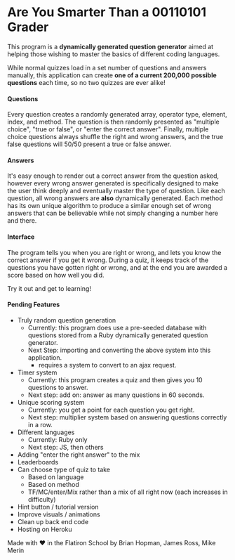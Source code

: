 # Are You Smarter Than a 00110101 Grader

This program is a **dynamically generated question generator** aimed at helping those wishing to master the basics of different coding languages.

While normal quizzes load in a set number of questions and answers manually, this application can create **one of a current 200,000 possible questions** each time, so no two quizzes are ever alike!

#### Questions

Every question creates a randomly generated array, operator type, element, index, and method. The question is then randomly presented as "multiple choice", "true or false", or "enter the correct answer". Finally, multiple choice questions always shuffle the right and wrong answers, and the true false questions will 50/50 present a true or false answer.

#### Answers

It's easy enough to render out a correct answer from the question asked, however every wrong answer generated is specifically designed to make the user think deeply and eventually master the type of question. Like each question, all wrong answers are **also** dynamically generated. Each method has its own unique algorithm to produce a similar enough set of wrong answers that can be believable while not simply changing a number here and there.

#### Interface

The program tells you when you are right or wrong, and lets you know the correct answer if you get it wrong. During a quiz, it keeps track of the questions you have gotten right or wrong, and at the end you are awarded a score based on how well you did.

Try it out and get to learning!

#### Pending Features

* Truly random question generation
  * Currently: this program does use a pre-seeded database with questions stored from a Ruby dynamically generated question generator.
  * Next Step: importing and converting the above system into this application.
    * requires a system to convert to an ajax request.
* Timer system
  * Currently: this program creates a quiz and then gives you 10 questions to answer.
  * Next step: add on: answer as many questions in 60 seconds.
* Unique scoring system
  * Currently: you get a point for each question you get right.
  * Next step: multiplier system based on answering questions correctly in a row.
* Different languages
  * Currently: Ruby only
  * Next step: JS, then others
* Adding "enter the right answer" to the mix
* Leaderboards
* Can choose type of quiz to take
  * Based on language
  * Based on method
  * TF/MC/enter/Mix rather than a mix of all right now (each increases in difficulty)
* Hint button / tutorial version
* Improve visuals / animations
* Clean up back end code
* Hosting on Heroku

Made with ♥ in the Flatiron School by
Brian Hopman, James Ross, Mike Merin
